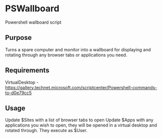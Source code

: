 # PSWallboard
Powershell wallboard script

## Purpose
Turns a spare computer and monitor into a wallboard for displaying and rotating through any browser tabs or applications you need.

## Requirements
VirtualDesktop - https://gallery.technet.microsoft.com/scriptcenter/Powershell-commands-to-d0e79cc5

## Usage
Update $Sites with a list of browser tabs to open
Update $Apps with any applications you wish to open, they will be opened in a virtual desktop and rotated through. They execute as $User.

